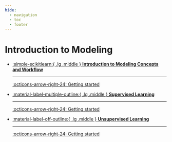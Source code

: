 ```yaml
---
hide:
  - navigation
  - toc
  - footer
---
```

# Introduction to Modeling

<div class="grid cards" markdown>


-   [:simple-scikitlearn:{ .lg .middle } __Introduction to Modeling Concepts and Workflow__](/modeling/modeling-concepts-workflow)

    ---

    [:octicons-arrow-right-24: Getting started](/modeling/modeling-concepts-workflow)

-   [:material-label-multiple-outline:{ .lg .middle } __Supervised Learning__](/modeling/supervised-learning)

    ---

    [:octicons-arrow-right-24: Getting started](/modeling/supervised-learning)

-   [:material-label-off-outline:{ .lg .middle } __Unsupervised Learning__](/modeling/unsupervised-learning)

    ---

    [:octicons-arrow-right-24: Getting started](/modeling/unsupervised-learning)

</div>
